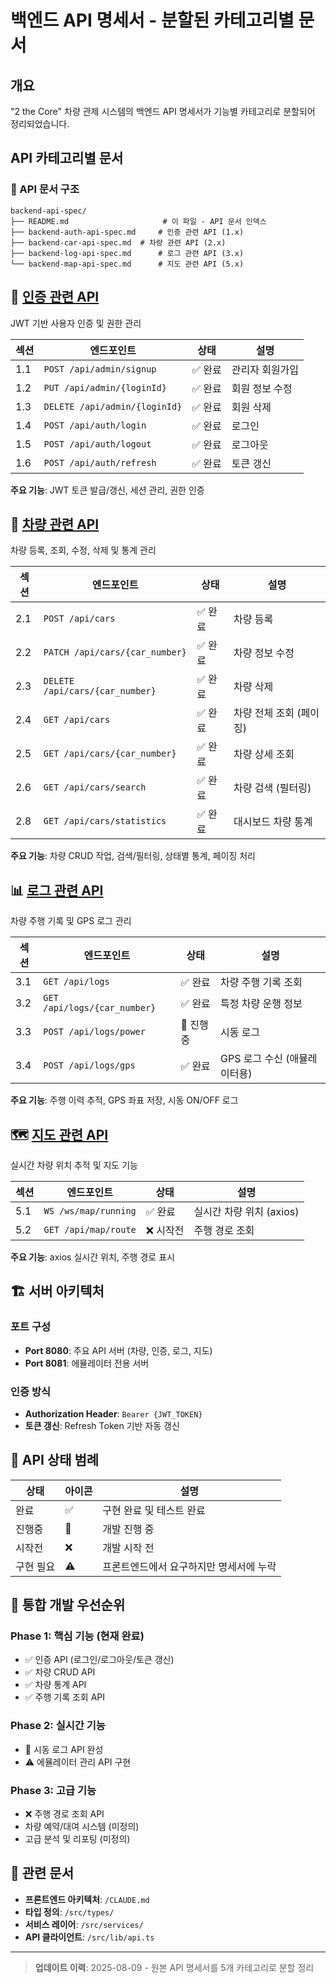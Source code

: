 # 백엔드 API 명세서 - 분할된 카테고리별 문서

## 개요

"2 the Core" 차량 관제 시스템의 백엔드 API 명세서가 기능별 카테고리로 분할되어 정리되었습니다.

## API 카테고리별 문서

### 📁 API 문서 구조

```
backend-api-spec/
├── README.md                     # 이 파일 - API 문서 인덱스
├── backend-auth-api-spec.md     # 인증 관련 API (1.x)
├── backend-car-api-spec.md  # 차량 관련 API (2.x)
├── backend-log-api-spec.md      # 로그 관련 API (3.x)
└── backend-map-api-spec.md      # 지도 관련 API (5.x)
```

## 🔐 [인증 관련 API](./backend-auth-api-spec.md)

JWT 기반 사용자 인증 및 권한 관리

| 섹션 | 엔드포인트                    | 상태    | 설명            |
| ---- | ----------------------------- | ------- | --------------- |
| 1.1  | `POST /api/admin/signup`      | ✅ 완료 | 관리자 회원가입 |
| 1.2  | `PUT /api/admin/{loginId}`    | ✅ 완료 | 회원 정보 수정  |
| 1.3  | `DELETE /api/admin/{loginId}` | ✅ 완료 | 회원 삭제       |
| 1.4  | `POST /api/auth/login`        | ✅ 완료 | 로그인          |
| 1.5  | `POST /api/auth/logout`       | ✅ 완료 | 로그아웃        |
| 1.6  | `POST /api/auth/refresh`      | ✅ 완료 | 토큰 갱신       |

**주요 기능**: JWT 토큰 발급/갱신, 세션 관리, 권한 인증

## 🚗 [차량 관련 API](./backend-vehicle-api-spec.md)

차량 등록, 조회, 수정, 삭제 및 통계 관리

| 섹션 | 엔드포인트                      | 상태    | 설명                    |
| ---- | ------------------------------- | ------- | ----------------------- |
| 2.1  | `POST /api/cars`                | ✅ 완료 | 차량 등록               |
| 2.2  | `PATCH /api/cars/{car_number}`  | ✅ 완료 | 차량 정보 수정          |
| 2.3  | `DELETE /api/cars/{car_number}` | ✅ 완료 | 차량 삭제               |
| 2.4  | `GET /api/cars`                 | ✅ 완료 | 차량 전체 조회 (페이징) |
| 2.5  | `GET /api/cars/{car_number}`    | ✅ 완료 | 차량 상세 조회          |
| 2.6  | `GET /api/cars/search`          | ✅ 완료 | 차량 검색 (필터링)      |
| 2.8  | `GET /api/cars/statistics`      | ✅ 완료 | 대시보드 차량 통계      |

**주요 기능**: 차량 CRUD 작업, 검색/필터링, 상태별 통계, 페이징 처리

## 📊 [로그 관련 API](./backend-log-api-spec.md)

차량 주행 기록 및 GPS 로그 관리

| 섹션 | 엔드포인트                   | 상태      | 설명                         |
| ---- | ---------------------------- | --------- | ---------------------------- |
| 3.1  | `GET /api/logs`              | ✅ 완료   | 차량 주행 기록 조회          |
| 3.2  | `GET /api/logs/{car_number}` | ✅ 완료   | 특정 차량 운행 정보          |
| 3.3  | `POST /api/logs/power`       | 🔄 진행중 | 시동 로그                    |
| 3.4  | `POST /api/logs/gps`         | ✅ 완료   | GPS 로그 수신 (애뮬레이터용) |

**주요 기능**: 주행 이력 추적, GPS 좌표 저장, 시동 ON/OFF 로그

## 🗺️ [지도 관련 API](./backend-map-api-spec.md)

실시간 차량 위치 추적 및 지도 기능

| 섹션 | 엔드포인트           | 상태      | 설명                     |
| ---- | -------------------- | --------- | ------------------------ |
| 5.1  | `WS /ws/map/running` | ✅ 완료   | 실시간 차량 위치 (axios) |
| 5.2  | `GET /api/map/route` | ❌ 시작전 | 주행 경로 조회           |

**주요 기능**: axios 실시간 위치, 주행 경로 표시

## 🏗️ 서버 아키텍처

### 포트 구성

- **Port 8080**: 주요 API 서버 (차량, 인증, 로그, 지도)
- **Port 8081**: 에뮬레이터 전용 서버

### 인증 방식

- **Authorization Header**: `Bearer {JWT_TOKEN}`
- **토큰 갱신**: Refresh Token 기반 자동 갱신

## 📝 API 상태 범례

| 상태      | 아이콘 | 설명                                    |
| --------- | ------ | --------------------------------------- |
| 완료      | ✅     | 구현 완료 및 테스트 완료                |
| 진행중    | 🔄     | 개발 진행 중                            |
| 시작전    | ❌     | 개발 시작 전                            |
| 구현 필요 | ⚠️     | 프론트엔드에서 요구하지만 명세서에 누락 |

## 🔄 통합 개발 우선순위

### Phase 1: 핵심 기능 (현재 완료)

- ✅ 인증 API (로그인/로그아웃/토큰 갱신)
- ✅ 차량 CRUD API
- ✅ 차량 통계 API
- ✅ 주행 기록 조회 API

### Phase 2: 실시간 기능

- 🔄 시동 로그 API 완성
- ⚠️ 에뮬레이터 관리 API 구현

### Phase 3: 고급 기능

- ❌ 주행 경로 조회 API
- 차량 예약/대여 시스템 (미정의)
- 고급 분석 및 리포팅 (미정의)

## 🔗 관련 문서

- **프론트엔드 아키텍처**: `/CLAUDE.md`
- **타입 정의**: `/src/types/`
- **서비스 레이어**: `/src/services/`
- **API 클라이언트**: `/src/lib/api.ts`

---

> **업데이트 이력**: 2025-08-09 - 원본 API 명세서를 5개 카테고리로 분할 정리
